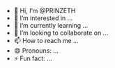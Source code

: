 - 👋 Hi, I’m @PRINZETH
- 👀 I’m interested in ...
- 🌱 I’m currently learning ...
- 💞️ I’m looking to collaborate on ...
- 📫 How to reach me ...
- 😄 Pronouns: ...
- ⚡ Fun fact: ...

<!---
PRINZETH/PRINZETH is a ✨ special ✨ repository because its `README.md` (this file) appears on your GitHub profile.
You can click the Preview link to take a look at your changes.
--->
